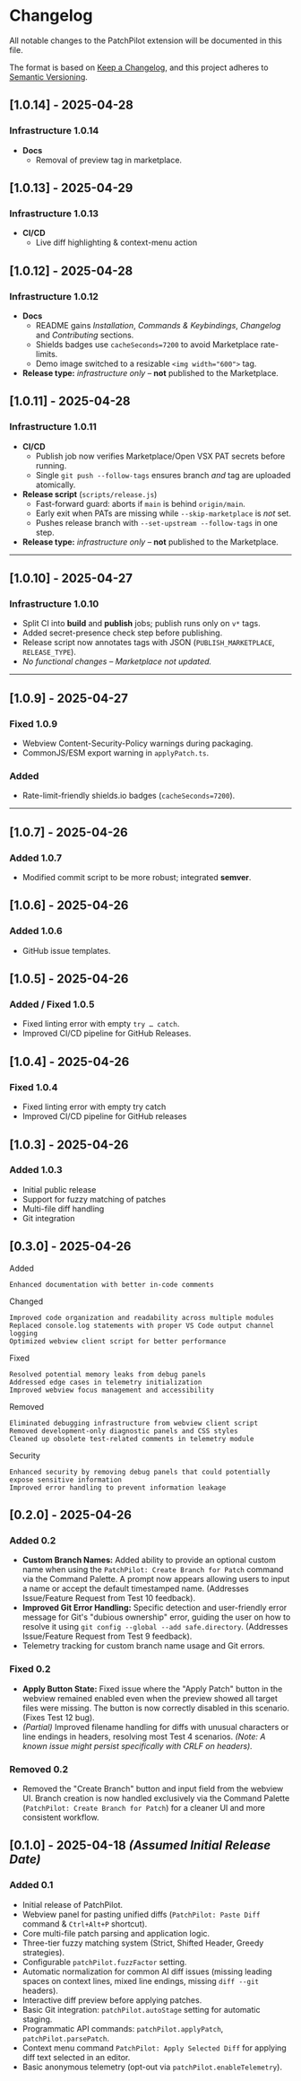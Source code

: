 # Changelog

All notable changes to the PatchPilot extension will be documented in this file.

The format is based on [Keep a Changelog](https://keepachangelog.com/en/1.0.0/),
and this project adheres to [Semantic Versioning](https://semver.org/spec/v2.0.0.html).

## [1.0.14] - 2025-04-28

### Infrastructure 1.0.14

- **Docs**  
  - Removal of preview tag in marketplace.

## [1.0.13] - 2025-04-29

### Infrastructure 1.0.13

- **CI/CD**
  - Live diff highlighting & context-menu action

## [1.0.12] - 2025-04-28

### Infrastructure 1.0.12

- **Docs**  
  - README gains *Installation*, *Commands & Keybindings*, *Changelog* and *Contributing* sections.  
  - Shields badges use `cacheSeconds=7200` to avoid Marketplace rate-limits.  
  - Demo image switched to a resizable `<img width="600">` tag.
- **Release type:** *infrastructure only* – **not** published to the Marketplace.

## [1.0.11] - 2025-04-28

### Infrastructure 1.0.11

- **CI/CD**  
  - Publish job now verifies Marketplace/Open VSX PAT secrets before running.  
  - Single `git push --follow-tags` ensures branch *and* tag are uploaded atomically.
- **Release script** (`scripts/release.js`)  
  - Fast-forward guard: aborts if `main` is behind `origin/main`.  
  - Early exit when PATs are missing while `--skip-marketplace` is *not* set.  
  - Pushes release branch with `--set-upstream --follow-tags` in one step.
- **Release type:** *infrastructure only* – **not** published to the Marketplace.

---

## [1.0.10] - 2025-04-27

### Infrastructure 1.0.10

- Split CI into **build** and **publish** jobs; publish runs only on `v*` tags.  
- Added secret-presence check step before publishing.  
- Release script now annotates tags with JSON (`PUBLISH_MARKETPLACE`, `RELEASE_TYPE`).  
- *No functional changes – Marketplace not updated.*

---

## [1.0.9] - 2025-04-27

### Fixed 1.0.9

- Webview Content-Security-Policy warnings during packaging.  
- CommonJS/ESM export warning in `applyPatch.ts`.

### Added

- Rate-limit-friendly shields.io badges (`cacheSeconds=7200`).

---

## [1.0.7] - 2025-04-26

### Added 1.0.7

- Modified commit script to be more robust; integrated **semver**.

## [1.0.6] - 2025-04-26

### Added 1.0.6

- GitHub issue templates.

## [1.0.5] - 2025-04-26

### Added / Fixed 1.0.5

- Fixed linting error with empty `try … catch`.
- Improved CI/CD pipeline for GitHub Releases.

## [1.0.4] - 2025-04-26

### Fixed 1.0.4

- Fixed linting error with empty try catch
- Improved CI/CD pipeline for GitHub releases

## [1.0.3] - 2025-04-26

### Added 1.0.3

- Initial public release
- Support for fuzzy matching of patches
- Multi-file diff handling
- Git integration

## [0.3.0] - 2025-04-26

Added

    Enhanced documentation with better in-code comments

Changed

    Improved code organization and readability across multiple modules
    Replaced console.log statements with proper VS Code output channel logging
    Optimized webview client script for better performance

Fixed

    Resolved potential memory leaks from debug panels
    Addressed edge cases in telemetry initialization
    Improved webview focus management and accessibility

Removed

    Eliminated debugging infrastructure from webview client script
    Removed development-only diagnostic panels and CSS styles
    Cleaned up obsolete test-related comments in telemetry module

Security

    Enhanced security by removing debug panels that could potentially expose sensitive information
    Improved error handling to prevent information leakage

## [0.2.0] - 2025-04-26

### Added 0.2

- **Custom Branch Names:** Added ability to provide an optional custom name when using the `PatchPilot: Create Branch for Patch` command via the Command Palette. A prompt now appears allowing users to input a name or accept the default timestamped name. (Addresses Issue/Feature Request from Test 10 feedback).
- **Improved Git Error Handling:** Specific detection and user-friendly error message for Git's "dubious ownership" error, guiding the user on how to resolve it using `git config --global --add safe.directory`. (Addresses Issue/Feature Request from Test 9 feedback).
- Telemetry tracking for custom branch name usage and Git errors.

### Fixed 0.2

- **Apply Button State:** Fixed issue where the "Apply Patch" button in the webview remained enabled even when the preview showed all target files were missing. The button is now correctly disabled in this scenario. (Fixes Test 12 bug).
- *(Partial)* Improved filename handling for diffs with unusual characters or line endings in headers, resolving most Test 4 scenarios. *(Note: A known issue might persist specifically with CRLF on headers).*

### Removed 0.2

- Removed the "Create Branch" button and input field from the webview UI. Branch creation is now handled exclusively via the Command Palette (`PatchPilot: Create Branch for Patch`) for a cleaner UI and more consistent workflow.

## [0.1.0] - 2025-04-18 *(Assumed Initial Release Date)*

### Added 0.1

- Initial release of PatchPilot.
- Webview panel for pasting unified diffs (`PatchPilot: Paste Diff` command & `Ctrl+Alt+P` shortcut).
- Core multi-file patch parsing and application logic.
- Three-tier fuzzy matching system (Strict, Shifted Header, Greedy strategies).
- Configurable `patchPilot.fuzzFactor` setting.
- Automatic normalization for common AI diff issues (missing leading spaces on context lines, mixed line endings, missing `diff --git` headers).
- Interactive diff preview before applying patches.
- Basic Git integration: `patchPilot.autoStage` setting for automatic staging.
- Programmatic API commands: `patchPilot.applyPatch`, `patchPilot.parsePatch`.
- Context menu command `PatchPilot: Apply Selected Diff` for applying diff text selected in an editor.
- Basic anonymous telemetry (opt-out via `patchPilot.enableTelemetry`).
